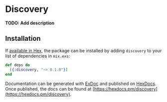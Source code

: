 # Discovery

**TODO: Add description**

## Installation

If [available in Hex](https://hex.pm/docs/publish), the package can be installed
by adding `discovery` to your list of dependencies in `mix.exs`:

```elixir
def deps do
  [{:discovery, "~> 0.1.0"}]
end
```

Documentation can be generated with [ExDoc](https://github.com/elixir-lang/ex_doc)
and published on [HexDocs](https://hexdocs.pm). Once published, the docs can
be found at [https://hexdocs.pm/discovery](https://hexdocs.pm/discovery).

